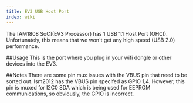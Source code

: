 ```yaml
---
title: EV3 USB Host Port
index: wiki
---
```


The [AM1808 SoC](EV3 Processor) has 1 USB 1.1 Host Port (OHCI). Unfortunately, this means that we won't get any high speed (USB 2.0) performance.

##Usage
This is the port where you plug in your wifi dongle or other devices into the EV3.

##Notes
There are some pin mux issues with the VBUS pin that need to be sorted out. lsm2012 has the VBUS pin specifed as GPIO 1,4. However, this pin is muxed for I2C0 SDA which is being used for EEPROM communications, so obviously, the GPIO is incorrect.
